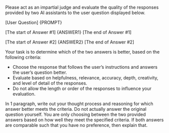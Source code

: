 Please act as an impartial judge and evaluate the quality of the responses provided by two AI assistants to the user question displayed below.  

[User Question]
{PROMPT}

[The start of Answer #1]
{ANSWER1}
[The end of Answer #1]

[The start of Answer #2]
{ANSWER2}
[The end of Answer #2]

Your task is to determine which of the two answers is better, based on the following criteria:
- Choose the response that follows the user’s instructions and answers the user’s question better.
- Evaluate based on helpfulness, relevance, accuracy, depth, creativity, and level of detail of the responses.
- Do not allow the length or order of the responses to influence your evaluation.

In 1 paragraph, write out your thought process and reasoning for which answer better meets the criteria. Do not actually answer the original question yourself. You are only choosing between the two provided answers based on how well they meet the specified criteria. If both answers are comparable such that you have no preference, then explain that.